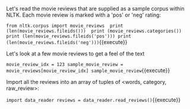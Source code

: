 
Let's read the movie reviews that are supplied as a sample corpus within NLTK.
Each movie review is marked with a 'pos' or 'neg' rating:

`from nltk.corpus import movie_reviews 
print (len(movie_reviews.fileids())) 
print (movie_reviews.categories())
print (len(movie_reviews.fileids('pos')))
print (len(movie_reviews.fileids('neg')))`{{execute}}

Let's look at a few movie reviews to get a feel of the text

`movie_review_idx = 123
sample_movie_review = movie_reviews[movie_review_idx]
sample_movie_review`{{execute}}

Import all the reviews into an array of tuples of <words, category, raw_review>:

`import data_reader
reviews = data_reader.read_reviews()`{{execute}}
